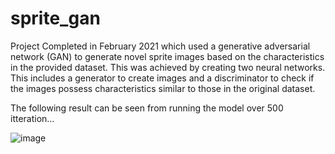# sprite_gan

Project Completed in February 2021 which used a generative adversarial network (GAN) to generate novel sprite images based on the characteristics in the provided dataset. This was achieved by creating two neural networks. This includes a generator to create images and a discriminator to check if the images possess characteristics similar to those in the original dataset.

The following result can be seen from running the model over 500 itteration…

![image](generated_images/pokemon_1000_speedup2_500.gif)
